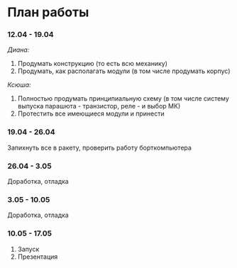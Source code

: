 # План работы 

### **12.04 - 19.04**

*Диана:*
1. Продумать конструкцию (то есть всю механику)
2. Продумать, как располагать модули (в том числе продумать корпус)

*Ксюша:*
1. Полностью продумать принципиальную схему (в том числе систему выпуска парашюта - транзистор, реле - и выбор МК)
2. Протестить все имеющиеся модули и принести
   

### **19.04 - 26.04**

 Запихнуть все в ракету, проверить работу борткомпьютера 

### **26.04 - 3.05**

Доработка, отладка 

### **3.05 - 10.05**

Доработка, отладка 

### **10.05 - 17.05**

1. Запуск
2. Презентация
